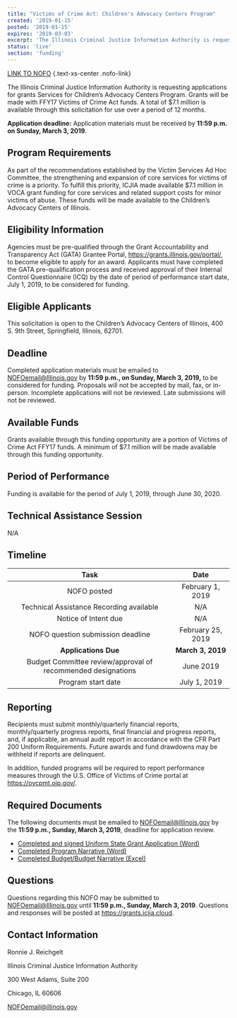 ```yaml
---
title: "Victims of Crime Act: Children's Advocacy Centers Program"
created: '2019-01-15'
posted: '2019-01-15'
expires: '2019-03-03'
excerpt: 'The Illinois Criminal Justice Information Authority is requesting applications for grants Services for Children’s Advocacy Centers Program. Grants will be made with FFY17 Victims of Crime Act funds. A total of $7.1 million is available through this solicitation for use over a period of 12 months. '
status: 'live'
section: 'funding'
---
```


[LINK TO NOFO](CACILeadEntityNOFO.docx) {.text-xs-center .nofo-link}

The Illinois Criminal Justice Information Authority is requesting applications for grants Services for Children’s Advocacy Centers Program. Grants will be made with FFY17 Victims of Crime Act funds. A total of $7.1 million is available through this solicitation for use over a period of 12 months. 

**Application deadline:** Application materials must be received by **11:59 p.m. on Sunday, March 3, 2019**. 

## Program Requirements

As part of the recommendations established by the Victim Services Ad Hoc Committee, the strengthening and expansion of core services for victims of crime is a priority. To fulfill this priority, ICJIA made available $7.1 million in VOCA grant funding for core services and related support costs for minor victims of abuse. These funds will be made available to the Children’s Advocacy Centers of Illinois. 

## Eligibility Information

Agencies must be pre-qualified through the Grant Accountability and Transparency Act (GATA) Grantee Portal, https://grants.illinois.gov/portal/, to become eligible to apply for an award.  Applicants must have completed the GATA pre-qualification process and received approval of their Internal Control Questionnaire (ICQ) by the date of period of performance start date, July 1, 2019, to be considered for funding. 

## Eligible Applicants
This solicitation is open to the Children’s Advocacy Centers of Illinois, 400 S. 9th Street, Springfield, Illinois, 62701.

## Deadline

Completed application materials must be emailed to NOFOemail@Illinois.gov by **11:59 p.m., on Sunday, March 3, 2019,** to be considered for funding. Proposals will not be accepted by mail, fax, or in-person. Incomplete applications will not be reviewed. Late submissions will not be reviewed.

## Available Funds

Grants available through this funding opportunity are a portion of Victims of Crime Act FFY17 funds. A minimum of $7.1 million will be made available through this funding opportunity. 

## Period of Performance

Funding is available for the period of July 1, 2019, through June 30, 2020. 

## Technical Assistance Session
N/A

## Timeline

|                             Task                             |       Date        |
| :----------------------------------------------------------: | :---------------: |
|                         NOFO posted                          | February 1, 2019  |
|           Technical Assistance Recording available           |        N/A        |
|                     Notice of Intent due                     |        N/A        |
|              NOFO question submission deadline               | February 25, 2019 |
|                     **Applications Due**                     | **March 3, 2019** |
| Budget Committee review/approval of recommended designations |     June 2019     |
|                      Program start date                      |   July 1, 2019    |

## Reporting

Recipients must submit monthly/quarterly financial reports, monthly/quarterly progress reports, final financial and progress reports, and, if applicable, an annual audit report in accordance with the CFR Part 200 Uniform Requirements. Future awards and fund drawdowns may be withheld if reports are delinquent.

In addition, funded programs will be required to report performance measures through the U.S. Office of Victims of Crime portal at https://ovcpmt.ojp.gov/.

## Required Documents
The following documents must be emailed to NOFOemail@Illinois.gov by the **11:59 p.m., Sunday, March 3, 2019**, deadline for application review. 

* [Completed and signed Uniform State Grant Application (Word)](CACIapplication.pdf) 
* [Completed Program Narrative (Word)](CACIprogramnarrative.docx)
* [Completed Budget/Budget Narrative (Excel)](CACIbudget.xls.xlsx)

## Questions

Questions regarding this NOFO may be submitted to NOFOemail@Illinois.gov until **11:59 p.m., Sunday, March 3, 2019**. Questions and responses will be posted at https://grants.icjia.cloud.

## Contact Information
Ronnie J. Reichgelt

Illinois Criminal Justice Information Authority

300 West Adams, Suite 200

Chicago, IL 60606

NOFOemail@illinois.gov




